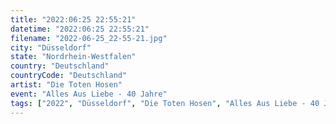 ```yaml
---
title: "2022:06:25 22:55:21"
datetime: "2022:06:25 22:55:21"
filename: "2022-06-25_22-55-21.jpg"
city: "Düsseldorf"
state: "Nordrhein-Westfalen"
country: "Deutschland"
countryCode: "Deutschland"
artist: "Die Toten Hosen"
event: "Alles Aus Liebe - 40 Jahre"
tags: ["2022", "Düsseldorf", "Die Toten Hosen", "Alles Aus Liebe - 40 Jahre", Konzert, "Deutschland"]
---
```

